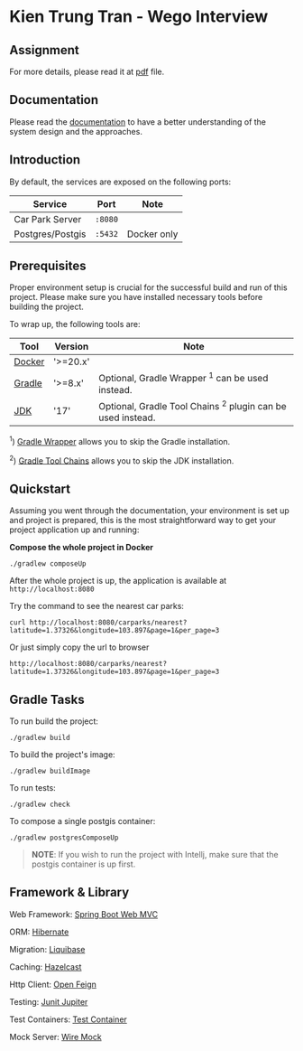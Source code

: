 # Kien Trung Tran - Wego Interview

## Assignment

For more details, please read it at [pdf](./Senior%20Software%20Engineer%20Coding%20Exercise.pdf) file.

## Documentation

Please read the [documentation](./docs/ANALYSIS.md) to have a better understanding of the system design and the approaches.

## Introduction

By default, the services are exposed on the following ports:

| Service          | Port      | Note        |
|------------------|-----------|-------------|
| Car Park Server  | ``:8080`` |             |
| Postgres/Postgis | ``:5432`` | Docker only |


## Prerequisites

Proper environment setup is crucial for the successful build and run of this project. Please make sure you have installed
necessary tools before building the project.

To wrap up, the following tools are:

| Tool     | Version  | Note                                                                  |
|----------|----------|-----------------------------------------------------------------------|
| [Docker] | '>=20.x' |                                                                       |
| [Gradle] | '>=8.x'  | Optional, Gradle Wrapper <sup>1</sup> can be used instead.            |
| [JDK]    | '17'     | Optional, Gradle Tool Chains <sup>2</sup> plugin can be used instead. |


<sup>1</sup>) [Gradle Wrapper] allows you to skip the Gradle installation. 

<sup>2</sup>) [Gradle Tool Chains] allows you to skip the JDK installation.

## Quickstart
Assuming you went through the documentation, your environment is set up and project is prepared, this is the most straightforward way to get your project application up and running:

**Compose the whole project in Docker**

`./gradlew composeUp`

After the whole project is up, the application is available at `http://localhost:8080`

Try the command to see the nearest car parks:

```
curl http://localhost:8080/carparks/nearest?latitude=1.37326&longitude=103.897&page=1&per_page=3
```
Or just simply copy the url to browser

```http request
http://localhost:8080/carparks/nearest?latitude=1.37326&longitude=103.897&page=1&per_page=3
```

## Gradle Tasks

To run build the project:

`./gradlew build`

To build the project's image:

`./gradlew buildImage`

To run tests:

`./gradlew check`

To compose a single postgis container:

`./gradlew postgresComposeUp`

>**NOTE**: If you wish to run the project with Intellj, make sure that the postgis container is up first.
 
## Framework & Library

Web Framework: [Spring Boot Web MVC](https://docs.spring.io/spring-framework/reference/web/webmvc.html)

ORM: [Hibernate](https://hibernate.org/)

Migration: [Liquibase](https://www.liquibase.com/community)

Caching: [Hazelcast](https://hazelcast.com/)

Http Client: [Open Feign](https://github.com/OpenFeign/feign)

Testing: [Junit Jupiter](https://junit.org/junit5/docs/current/user-guide/)

Test Containers: [Test Container](https://testcontainers.com/)

Mock Server: [Wire Mock](https://wiremock.org/)

<!--- References --->
[Docker]: https://hub.docker.com/
[JDK]: https://adoptopenjdk.net/
[Gradle]: https://docs.gradle.org/
[Gradle Wrapper]: https://docs.gradle.org/current/userguide/gradle_wrapper.html
[Gradle Tool Chains]: https://docs.gradle.org/current/userguide/toolchains.html

